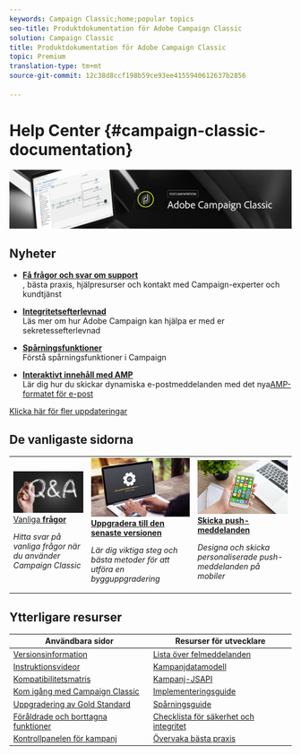 ```yaml
---
keywords: Campaign Classic;home;popular topics
seo-title: Produktdokumentation för Adobe Campaign Classic
solution: Campaign Classic
title: Produktdokumentation för Adobe Campaign Classic
topic: Premium
translation-type: tm+mt
source-git-commit: 12c38d8ccf198b59ce93ee4155940612637b2856

---
```



# Help Center {#campaign-classic-documentation}

![](platform/using/assets/do-not-localize/banner_acc_doc.jpg)

## Nyheter

* **[Få frågor och svar om support](https://helpx.adobe.com/campaign/kb/ac-support.html)**</br>, bästa praxis, hjälpresurser och kontakt med Campaign-experter och kundtjänst

* **[Integritetsefterlevnad](https://helpx.adobe.com/campaign/kb/campaign-privacy.html)**<br/> Läs mer om hur Adobe Campaign kan hjälpa er med er sekretessefterlevnad

* **[Spårningsfunktioner](https://helpx.adobe.com/campaign/kb/acc-tracking.html)**<br/> Förstå spårningsfunktioner i Campaign

* **[Interaktivt innehåll med AMP](delivery/using/defining-interactive-content.md)**<br/>Lär dig hur du skickar dynamiska e-postmeddelanden med det nya[AMP-formatet för e-post](https://amp.dev/about/email/)

[Klicka här för fler uppdateringar](/help/rn/using/documentation-updates.md)

## De vanligaste sidorna

<table>
<tr>
  <td>
    <a href="platform/using/common-questions.md">
      <img alt="Vanliga frågor" src="platform/using/assets/FAQ.png"/>
    </a>
    <div>
      <a href="platform/using/common-questions.md">
    Vanliga <strong>frågor</strong></a>
    </div>
    <p>
    <em>Hitta svar på vanliga frågor när du använder Campaign Classic</em>
    <p>
  </td>
   <td>
    <a href="https://docs.campaign.adobe.com/doc/AC/getting_started/EN/buildUpgrade.html">
      <img alt="Bygg uppgradering" src="platform/using/assets/upgrade.png" />
    </a>
    <div>
      <a href="https://docs.campaign.adobe.com/doc/AC/getting_started/EN/buildUpgrade.html">
    <strong>Uppgradera till den senaste versionen</strong></a>
    </div>
    <p>
    <em>Lär dig viktiga steg och bästa metoder för att utföra en bygguppgradering</em>
    <p>
  </td>
  <td>
    <a href="delivery/using/creating-notifications.md">
       <img alt="Push-meddelanden" src="platform/using/assets/push.png" />
    </a>
    <div>
       <a href="delivery/using/creating-notifications.md">
    <strong>Skicka push-meddelanden</strong></a>
    </div>
    <p>
    <em>Designa och skicka personaliserade push-meddelanden på mobiler</em>
    <p>
  </td>
</tr>
</table>

## Ytterligare resurser

| Användbara sidor | Resurser för utvecklare |
|---|---|
| [Versionsinformation](/help/rn/using/latest-release.md) | [Lista över felmeddelanden](https://docs.adobe.com/content/help/en/campaign-classic/technicalresources/error_messages/error_codes.html) |
| [Instruktionsvideor](https://docs.adobe.com/content/help/en/campaign-learn/campaign-classic-tutorials/overview.html) | [Kampanjdatamodell](configuration/using/about-data-model.md) |
| [Kompatibilitetsmatris](https://helpx.adobe.com/campaign/kb/compatibility-matrix.html) | [Kampanj-JSAPI](https://docs.adobe.com/content/help/en/campaign-classic/technicalresources/api/p-1.html) |
| [Kom igång med Campaign Classic](platform/using/about-adobe-campaign-classic.md) | [Implementeringsguide](https://helpx.adobe.com/campaign/kb/acc-implementation.html) |
| [Uppgradering av Gold Standard](https://helpx.adobe.com/campaign/kb/gold-standard.html) | [Spårningsguide](https://helpx.adobe.com/campaign/kb/acc-tracking.html) |
| [Föråldrade och borttagna funktioner](https://helpx.adobe.com/campaign/kb/deprecated-and-removed-features.html) | [Checklista för säkerhet och integritet](https://helpx.adobe.com/campaign/kb/acc-security.html) |
| [Kontrollpanelen för kampanj](https://docs.adobe.com/content/help/en/control-panel/using/control-panel-home.html) | [Övervaka bästa praxis](https://helpx.adobe.com/campaign/kb/acc-maintenance.html) |

